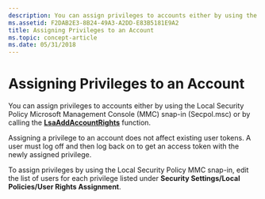 ```yaml
---
description: You can assign privileges to accounts either by using the Local Security Policy Microsoft Management Console (MMC) snap-in (Secpol.msc) or by calling the LsaAddAccountRights function.
ms.assetid: F2DAB2E3-8B24-49A3-A2DD-E83B5181E9A2
title: Assigning Privileges to an Account
ms.topic: concept-article
ms.date: 05/31/2018
---
```


# Assigning Privileges to an Account

You can assign privileges to accounts either by using the Local Security Policy Microsoft Management Console (MMC) snap-in (Secpol.msc) or by calling the [**LsaAddAccountRights**](/windows/desktop/api/ntsecapi/nf-ntsecapi-lsaaddaccountrights) function.

Assigning a privilege to an account does not affect existing user tokens. A user must log off and then log back on to get an access token with the newly assigned privilege.

To assign privileges by using the Local Security Policy MMC snap-in, edit the list of users for each privilege listed under **Security Settings/Local Policies/User Rights Assignment**.

 

 

